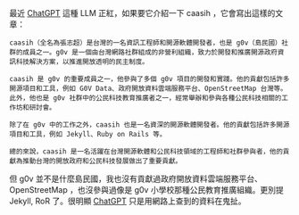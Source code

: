 最近 [ChatGPT][ChatGPT] 這種 LLM 正紅，如果要它介紹一下 caasih ，它會寫出這樣的文章：

```
caasih（全名為張志超）是台灣的一名資訊工程師和開源軟體開發者，也是 g0v（島民國）社群的成員之一。g0v 是一個由台灣網路社群組成的非營利組織，致力於開發和推廣開源政府資訊科技解決方案，以推進開放透明的民主制度。

caasih 是 g0v 的重要成員之一，他參與了多個 g0v 項目的開發和實踐。他的貢獻包括許多開源項目和工具，例如 G0V Data、政府開放資料雲端服務平台、OpenStreetMap 台灣等。此外，他也是 g0v 社群中的公民科技教育推廣者之一，經常舉辦和參與各種公民科技相關的工作坊和研討會。

除了在 g0v 中的工作之外，caasih 也是一名資深的開源軟體開發者。他的貢獻包括許多開源項目和工具，例如 Jekyll、Ruby on Rails 等。

總的來說，caasih 是一名活躍在台灣開源軟體和公民科技領域的工程師和社群參與者，他的貢獻為推動台灣的開放政府和公民科技發展做出了重要貢獻。
```

但 g0v 並不是什麼島民國，我也沒有貢獻過政府開放資料雲端服務平台、 OpenStreetMap ，也沒參與過像是 g0v 小學校那種公民教育推廣組織。更別提 Jekyll, RoR 了。很明顯 [ChatGPT][ChatGPT] 只是用網路上查到的資料在鬼扯。

[ChatGPT]: https://chat.openai.com/chat/